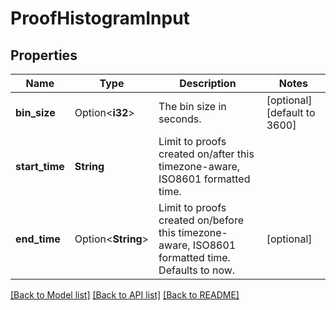 # ProofHistogramInput

## Properties

Name | Type | Description | Notes
------------ | ------------- | ------------- | -------------
**bin_size** | Option<**i32**> | The bin size in seconds. | [optional][default to 3600]
**start_time** | **String** | Limit to proofs created on/after this timezone-aware, ISO8601 formatted time. | 
**end_time** | Option<**String**> | Limit to proofs created on/before this timezone-aware, ISO8601 formatted time. Defaults to now. | [optional]

[[Back to Model list]](../README.md#documentation-for-models) [[Back to API list]](../README.md#documentation-for-api-endpoints) [[Back to README]](../README.md)


